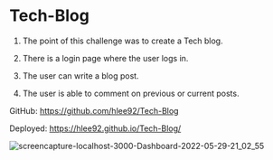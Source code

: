 # Tech-Blog

1. The point of this challenge was to create a Tech blog.

2. There is a login page where the user logs in.

3. The user can write a blog post.

4. The user is able to comment on previous or current posts.  

GitHub: https://github.com/hlee92/Tech-Blog

Deployed: https://hlee92.github.io/Tech-Blog/


![screencapture-localhost-3000-Dashboard-2022-05-29-21_02_55](https://user-images.githubusercontent.com/91634095/170899782-1c662e5c-b5bb-4a4f-9a7f-68cd7d6e5ef8.png)
